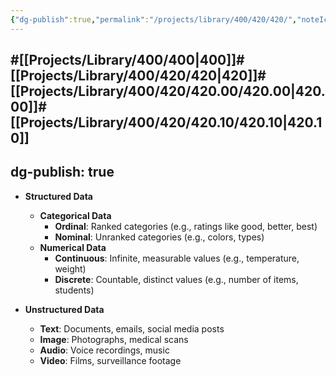 ```yaml
---
{"dg-publish":true,"permalink":"/projects/library/400/420/420/","noteIcon":"0","created":"2024-01-31T10:10:26.876+09:00","updated":"2024-02-05T12:40:32.140+09:00"}
---
```


#[[Projects/Library/400/400\|400]]#[[Projects/Library/400/420/420\|420]]#[[Projects/Library/400/420/420.00/420.00\|420.00]]#[[Projects/Library/400/420/420.10/420.10\|420.10]]
---

dg-publish: true
---



- **Structured Data**
    
    - **Categorical Data**
        - **Ordinal**: Ranked categories (e.g., ratings like good, better, best)
        - **Nominal**: Unranked categories (e.g., colors, types)
    - **Numerical Data**
        - **Continuous**: Infinite, measurable values (e.g., temperature, weight)
        - **Discrete**: Countable, distinct values (e.g., number of items, students)
- **Unstructured Data**
    
    - **Text**: Documents, emails, social media posts
    - **Image**: Photographs, medical scans
    - **Audio**: Voice recordings, music
    - **Video**: Films, surveillance footage
